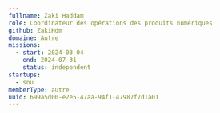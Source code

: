```yaml
---
fullname: Zaki Haddam
role: Coordinateur des opérations des produits numériques
github: ZakiHdm
domaine: Autre
missions:
  - start: 2024-03-04
    end: 2024-07-31
    status: independent
startups:
  - snu
memberType: autre
uuid: 699a5d00-e2e5-47aa-94f1-47987f7d1a01
---
```

